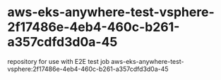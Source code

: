# aws-eks-anywhere-test-vsphere-2f17486e-4eb4-460c-b261-a357cdfd3d0a-45
repository for use with E2E test job aws-eks-anywhere-test-vsphere:2f17486e-4eb4-460c-b261-a357cdfd3d0a-45
